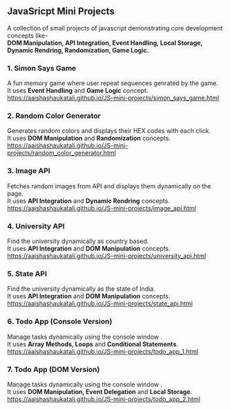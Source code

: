 ## JavaSricpt Mini Projects
A collection of small projects of javascript demonstrating core development concepts like-<br> **DOM Manipulation, API Integration, Event Handling, Local Storage, Dynamic Rendring, Randomization, Game Logic.**

### 1. Simon Says Game
A fun memory game where user repeat sequences genrated by the game.<br>
It uses **Event Handling** and **Game Logic** concept.<br>
https://aaishashaukatali.github.io/JS-mini-projects/simon_says_game.html

### 2. Random Color Generator
Generates random colors and displays their HEX codes with each click.<br>
It uses **DOM Manipulation** and **Randomization** concepts.<br>
https://aaishashaukatali.github.io/JS-mini-projects/random_color_generator.html

### 3. Image API
Fetches random images from API and displays them dynamically on the page.<br>
It uses **API Integration** and **Dynamic Rendring** concepts.<br>
https://aaishashaukatali.github.io/JS-mini-projects/image_api.html

### 4. University API
Find the university dynamically as country based.<br>
It uses **API Integration** and **DOM Manipulation** concepts.<br>
https://aaishashaukatali.github.io/JS-mini-projects/university_api.html

### 5. State API
Find the university dynamically as the state of India.<br>
It uses **API Integration** and **DOM Manipulation** concepts.<br>
https://aaishashaukatali.github.io/JS-mini-projects/state_api.html

### 6. Todo App (Console Version)
Manage tasks dynamically using the console window .<br>
It uses **Array Methods, Loops** and **Conditional Statements**.<br>
https://aaishashaukatali.github.io/JS-mini-projects/todo_app_1.html

### 7. Todo App (DOM Version)
Manage tasks dynamically using the console window .<br>
It uses **DOM Manipulation, Event Delegation** and **Local Storage**.<br>
https://aaishashaukatali.github.io/JS-mini-projects/todo_app_2.html




